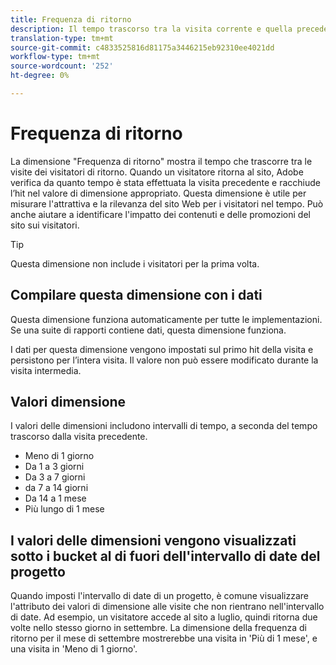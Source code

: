 ```yaml
---
title: Frequenza di ritorno
description: Il tempo trascorso tra la visita corrente e quella precedente è aumentato notevolmente.
translation-type: tm+mt
source-git-commit: c4833525816d81175a3446215eb92310ee4021dd
workflow-type: tm+mt
source-wordcount: '252'
ht-degree: 0%

---
```



# Frequenza di ritorno

La dimensione &quot;Frequenza di ritorno&quot; mostra il tempo che trascorre tra le visite dei visitatori di ritorno. Quando un visitatore ritorna al sito, Adobe verifica da quanto tempo è stata effettuata la visita precedente e racchiude l’hit nel valore di dimensione appropriato. Questa dimensione è utile per misurare l&#39;attrattiva e la rilevanza del sito Web per i visitatori nel tempo. Può anche aiutare a identificare l&#39;impatto dei contenuti e delle promozioni del sito sui visitatori.

>[!TIP]
>
>Questa dimensione non include i visitatori per la prima volta.

## Compilare questa dimensione con i dati

Questa dimensione funziona automaticamente per tutte le implementazioni. Se una suite di rapporti contiene dati, questa dimensione funziona.

I dati per questa dimensione vengono impostati sul primo hit della visita e persistono per l’intera visita. Il valore non può essere modificato durante la visita intermedia.

## Valori dimensione

I valori delle dimensioni includono intervalli di tempo, a seconda del tempo trascorso dalla visita precedente.

* Meno di 1 giorno
* Da 1 a 3 giorni
* Da 3 a 7 giorni
* da 7 a 14 giorni
* Da 14 a 1 mese
* Più lungo di 1 mese

## I valori delle dimensioni vengono visualizzati sotto i bucket al di fuori dell&#39;intervallo di date del progetto

Quando imposti l&#39;intervallo di date di un progetto, è comune visualizzare l&#39;attributo dei valori di dimensione alle visite che non rientrano nell&#39;intervallo di date. Ad esempio, un visitatore accede al sito a luglio, quindi ritorna due volte nello stesso giorno in settembre. La dimensione della frequenza di ritorno per il mese di settembre mostrerebbe una visita in &#39;Più di 1 mese&#39;, e una visita in &#39;Meno di 1 giorno&#39;.